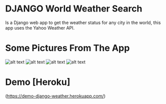 # DJANGO World Weather Search
Is a Django web app to get the weather status for any city in the world, this app uses the Yahoo Weather API.

# Some Pictures From The App
![alt text](https://i.imgur.com/ZIMVyIQ.png)
![alt text](https://i.imgur.com/LSzDcKN.png)
![alt text](https://i.imgur.com/cUASY2G.png)
![alt text](https://i.imgur.com/g2hMN4m.png)

# Demo [Heroku]
(https://demo-django-weather.herokuapp.com/)
